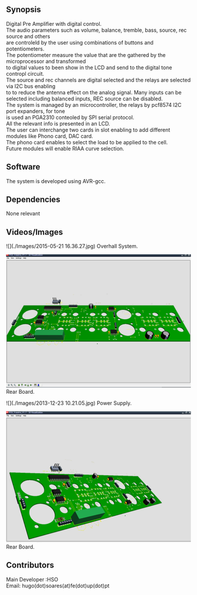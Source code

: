 ## Synopsis

Digital Pre Amplifier with digital control.  
The audio parameters such as volume, balance, tremble, bass, source, rec source and others  
are controleld by the user using combinations of buttons and potentiometers.  
The potentiometer measure the value that are the gathered by the microprocessor and transformed  
to digital values to been show in the LCD and send to the digital tone contropl circuit.  
The source and rec channels are digital selected and the relays are selected via I2C bus enabling  
to to reduce the antenna effect on the analog signal.
Many inputs can be selected including balanced inputs, REC source can be disabled.  
The system is managed by an microcontroller, the relays by pcf8574 I2C port expanders, for tone  
is used an PGA2310 conteoled by SPI serial protocol.  
All the relevant info is presented in an LCD.  
The user can interchange two cards in slot enabling to add different modules like Phono card, DAC card.  
The phono card enables to select the load to be applied to the cell.  
Future modules will enable RIAA curve selection.  

## Software
The system is developed using AVR-gcc.

## Dependencies
None relevant 


## Videos/Images

![](./Images/2015-05-21 16.36.27.jpg)
Overhall System.  

![](./Images/Rear_Board.png)
Rear Board.  

![](./Images/2013-12-23 10.21.05.jpg)
Power Supply.  

![](./Images/Screenshot-3088.png)
Rear Board.  



## Contributors

Main Developer :HSO  
Email: hugo(dot)soares(at)fe(dot)up(dot)pt
